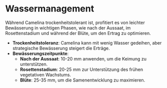 # Wassermanagement

Während Camelina trockenheitstolerant ist, profitiert es von leichter Bewässerung in wichtigen Phasen, wie nach der Aussaat, im Rosettenstadium und während der Blüte, um den Ertrag zu optimieren.

- **Trockenheitstoleranz**: Camelina kann mit wenig Wasser gedeihen, aber strategische Bewässerung steigert die Erträge.
- **Bewässerungszeitpunkte**:
    - **Nach der Aussaat**: 10-20 mm anwenden, um die Keimung zu unterstützen.
    - **Rosettenstadium**: 20-25 mm zur Unterstützung des frühen vegetativen Wachstums.
    - **Blüte**: 25-35 mm, um die Samenentwicklung zu maximieren.